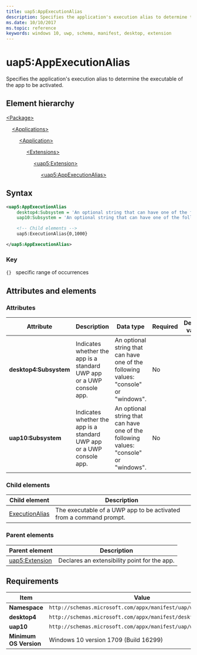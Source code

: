 ```yaml
---
title: uap5:AppExecutionAlias
description: Specifies the application's execution alias to determine the executable of the app to be activated (uap5:AppExecutionAlias).
ms.date: 10/10/2017
ms.topic: reference
keywords: windows 10, uwp, schema, manifest, desktop, extension 
---
```


# uap5:AppExecutionAlias

Specifies the application's execution alias to determine the executable of the app to be activated.

## Element hierarchy

[\<Package\>](element-package.md)

&nbsp;&nbsp;&nbsp;&nbsp;[\<Applications\>](element-applications.md)

&nbsp;&nbsp;&nbsp;&nbsp; &nbsp;&nbsp;&nbsp;&nbsp;[\<Application\>](element-application.md)

&nbsp;&nbsp;&nbsp;&nbsp; &nbsp;&nbsp;&nbsp;&nbsp; &nbsp;&nbsp;&nbsp;&nbsp;[\<Extensions\>](element-1-extensions.md)

&nbsp;&nbsp;&nbsp;&nbsp; &nbsp;&nbsp;&nbsp;&nbsp; &nbsp;&nbsp;&nbsp;&nbsp; &nbsp;&nbsp;&nbsp;&nbsp;[\<uap5:Extension\>](element-uap5-extension.md)

&nbsp;&nbsp;&nbsp;&nbsp; &nbsp;&nbsp;&nbsp;&nbsp; &nbsp;&nbsp;&nbsp;&nbsp; &nbsp;&nbsp;&nbsp;&nbsp; &nbsp;&nbsp;&nbsp;&nbsp;[\<uap5:AppExecutionAlias\>](element-uap5-appexecutionalias.md)

## Syntax

```xml
<uap5:AppExecutionAlias
    desktop4:Subsystem = 'An optional string that can have one of the following values: "console" or "windows".'
    uap10:Subsystem = 'An optional string that can have one of the following values: "console" or "windows".' >

    <!-- Child elements -->
    uap5:ExecutionAlias{0,1000}

</uap5:AppExecutionAlias>
```

### Key

`{}`   specific range of occurrences

## Attributes and elements

### Attributes

| Attribute | Description | Data type | Required | Default value |
|-|-|-|-|-|
| **desktop4:Subsystem** | Indicates whether the app is a standard UWP app or a UWP console app. | An optional string that can have one of the following values: "console" or "windows". | No |  |
| **uap10:Subsystem** | Indicates whether the app is a standard UWP app or a UWP console app. | An optional string that can have one of the following values: "console" or "windows". | No |  |

### Child elements

| Child element | Description |
|-|-|
| [ExecutionAlias](element-uap5-ExecutionAlias.md) | The executable of a UWP app to be activated from a command prompt. |

### Parent elements

| Parent element | Description |
|-|-|
| [uap5:Extension](element-uap5-extension.md) | Declares an extensibility point for the app. |

## Requirements

| Item | Value |
|--|--|
| **Namespace** | `http://schemas.microsoft.com/appx/manifest/uap/windows10/5` |
| **desktop4** | `http://schemas.microsoft.com/appx/manifest/desktop/windows10/4` |
| **uap10** | `http://schemas.microsoft.com/appx/manifest/uap/windows10/5` |
| **Minimum OS Version** | Windows 10 version 1709 (Build 16299) |
